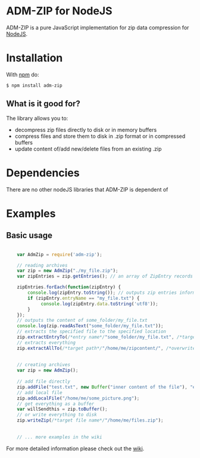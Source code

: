 # ADM-ZIP for NodeJS

ADM-ZIP is a pure JavaScript implementation for zip data compression for [NodeJS](http://nodejs.org/). 

# Installation

With [npm](http://npmjs.org) do:

    $ npm install adm-zip
	
## What is it good for?
The library allows you to:

* decompress zip files directly to disk or in memory buffers
* compress files and store them to disk in .zip format or in compressed buffers
* update content of/add new/delete files from an existing .zip

# Dependencies
There are no other nodeJS libraries that ADM-ZIP is dependent of

# Examples

## Basic usage
```javascript

	var AdmZip = require('adm-zip');

	// reading archives
	var zip = new AdmZip("./my_file.zip");
	var zipEntries = zip.getEntries(); // an array of ZipEntry records

	zipEntries.forEach(function(zipEntry) {
	    console.log(zipEntry.toString()); // outputs zip entries information
		if (zipEntry.entryName == "my_file.txt") {
		     console.log(zipEntry.data.toString('utf8')); 
		}
	});
	// outputs the content of some_folder/my_file.txt
	console.log(zip.readAsText("some_folder/my_file.txt")); 
	// extracts the specified file to the specified location
	zip.extractEntryTo(/*entry name*/"some_folder/my_file.txt", /*target path*/"/home/me/tempfolder", /*overwrite*/true)
	// extracts everything
	zip.extractAllTo(/*target path*/"/home/me/zipcontent/", /*overwrite*/true);
	
	
	// creating archives
	var zip = new AdmZip();
	
	// add file directly
	zip.addFile("test.txt", new Buffer("inner content of the file"), "entry comment goes here");
	// add local file
	zip.addLocalFile("/home/me/some_picture.png");
	// get everything as a buffer
	var willSendthis = zip.toBuffer();
	// or write everything to disk
	zip.writeZip(/*target file name*/"/home/me/files.zip");
	
	
	// ... more examples in the wiki
```

For more detailed information please check out the [wiki](https://github.com/cthackers/adm-zip/wiki).